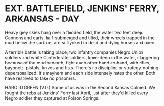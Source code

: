 # EXT. BATTLEFIELD, JENKINS' FERRY, ARKANSAS - DAY

Heavy grey skies hang over a flooded field, the water two feet deep. Cannons and carts, half-submerged and tilted, their wheels trapped in the mud below the surface, are still yoked to dead and dying horses and oxen.

A terrible battle is taking place; two infantry companies,Negro Union soldiers and white Confederate soldiers, knee-deep in the water, staggering because of the mud beneath,
fight each other hand-to-hand, with rifles, bayonets, pistols, knives and fists. There's no discipline or strategy, nothing depersonalized: it's mayhem and each side intensely hates the other. Both have resolved to take no prisoners.

HAROLD GREEN (V.O.)
Some of us was in the Second Kansas Colored. We fought the rebs at Jenkins' Ferry last April, just after they'd killed every Negro soldier they captured at Poison Springs.
